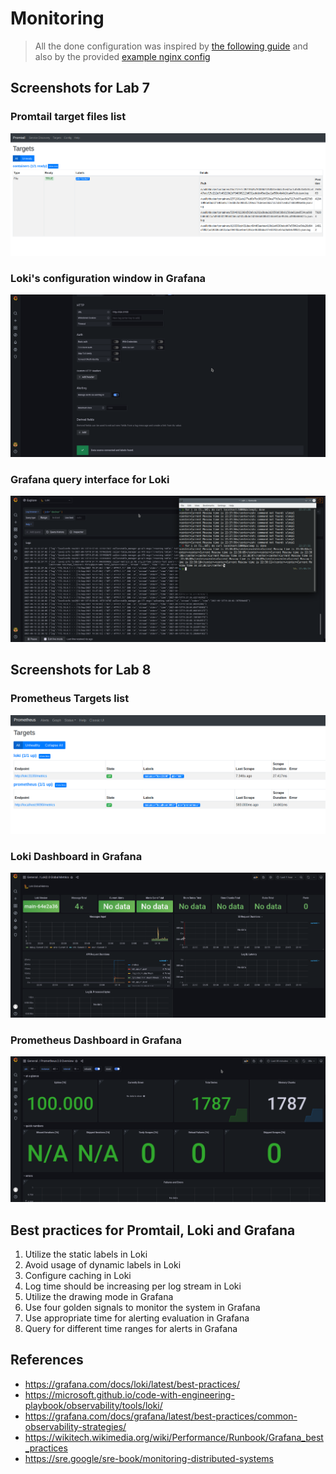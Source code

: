 # Monitoring

> All the done configuration was inspired by [the following guide](https://susi.dev/prometheus-grafana-loki-with-docker-compose)
> and also by the provided [example nginx config](https://github.com/black-rosary/loki-nginx)

## Screenshots for Lab 7

### Promtail target files list

![](pics/1.png)

### Loki's configuration window in Grafana

![](pics/2.png)

### Grafana query interface for Loki

![](pics/3.png)

## Screenshots for Lab 8

### Prometheus Targets list

![](pics/4.png)

### Loki Dashboard in Grafana

![](pics/5.png)

### Prometheus Dashboard in Grafana

![](pics/6.png)


## Best practices for Promtail, Loki and Grafana

1. Utilize the static labels in Loki
2. Avoid usage of dynamic labels in Loki
3. Configure caching in Loki
4. Log time should be increasing per log stream in Loki
5. Utilize the drawing mode in Grafana
6. Use four golden signals to monitor the system in Grafana
7. Use appropriate time for alerting evaluation in Grafana
8. Query for different time ranges for alerts in Grafana

## References

* <https://grafana.com/docs/loki/latest/best-practices/>
* <https://microsoft.github.io/code-with-engineering-playbook/observability/tools/loki/>
* <https://grafana.com/docs/grafana/latest/best-practices/common-observability-strategies/>
* <https://wikitech.wikimedia.org/wiki/Performance/Runbook/Grafana_best_practices>
* <https://sre.google/sre-book/monitoring-distributed-systems>

